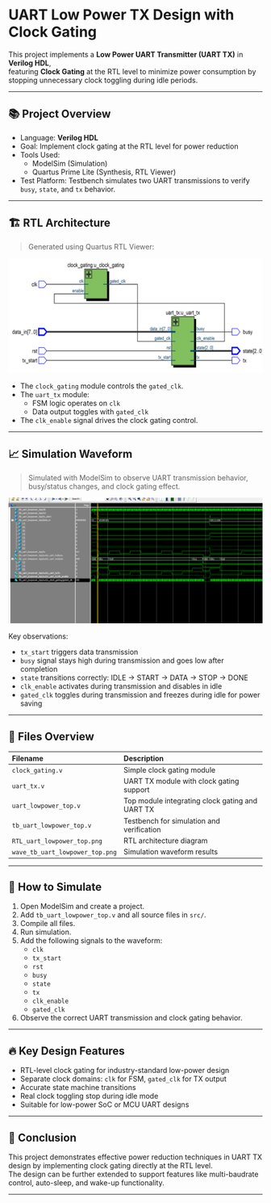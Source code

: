 # UART Low Power TX Design with Clock Gating

This project implements a **Low Power UART Transmitter (UART TX)** in **Verilog HDL**,  
featuring **Clock Gating** at the RTL level to minimize power consumption by stopping unnecessary clock toggling during idle periods.

---

## 📚 Project Overview

- Language: **Verilog HDL**
- Goal: Implement clock gating at the RTL level for power reduction
- Tools Used:
  - ModelSim (Simulation)
  - Quartus Prime Lite (Synthesis, RTL Viewer)
- Test Platform: Testbench simulates two UART transmissions to verify `busy`, `state`, and `tx` behavior.

---

## 🏗️ RTL Architecture

> Generated using Quartus RTL Viewer:

![RTL Architecture](RTL_uart_lowpower_top.png)

- The `clock_gating` module controls the `gated_clk`.
- The `uart_tx` module:
  - FSM logic operates on `clk`
  - Data output toggles with `gated_clk`
- The `clk_enable` signal drives the clock gating control.

---

## 📈 Simulation Waveform

> Simulated with ModelSim to observe UART transmission behavior, busy/status changes, and clock gating effect.

![Simulation Waveform](wave_tb_uart_lowpower_top.png)

Key observations:
- `tx_start` triggers data transmission
- `busy` signal stays high during transmission and goes low after completion
- `state` transitions correctly: IDLE → START → DATA → STOP → DONE
- `clk_enable` activates during transmission and disables in idle
- `gated_clk` toggles during transmission and freezes during idle for power saving

---

## 🧩 Files Overview

| Filename | Description |
|:---|:---|
| `clock_gating.v` | Simple clock gating module |
| `uart_tx.v` | UART TX module with clock gating support |
| `uart_lowpower_top.v` | Top module integrating clock gating and UART TX |
| `tb_uart_lowpower_top.v` | Testbench for simulation and verification |
| `RTL_uart_lowpower_top.png` | RTL architecture diagram |
| `wave_tb_uart_lowpower_top.png` | Simulation waveform results |

---

## 🚀 How to Simulate

1. Open ModelSim and create a project.
2. Add `tb_uart_lowpower_top.v` and all source files in `src/`.
3. Compile all files.
4. Run simulation.
5. Add the following signals to the waveform:
   - `clk`
   - `tx_start`
   - `rst`
   - `busy`
   - `state`
   - `tx`
   - `clk_enable`
   - `gated_clk`
6. Observe the correct UART transmission and clock gating behavior.

---

## 🔥 Key Design Features

- RTL-level clock gating for industry-standard low-power design
- Separate clock domains: `clk` for FSM, `gated_clk` for TX output
- Accurate state machine transitions
- Real clock toggling stop during idle mode
- Suitable for low-power SoC or MCU UART designs

---

## 🏁 Conclusion

This project demonstrates effective power reduction techniques in UART TX design by implementing clock gating directly at the RTL level.  
The design can be further extended to support features like multi-baudrate control, auto-sleep, and wake-up functionality.

---
